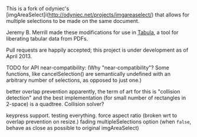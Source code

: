 This is a fork of odyniec's [imgAreaSelect]i(http://odyniec.net/projects/imgareaselect/) that allows for multiple selections to be made on the same document.

Jeremy B. Merrill made these modifications for use in [Tabula](http://github.com/jazzido/tabula), a tool for liberating tabular data from PDFs.

Pull requests are happily accepted; this project is under development as of April 2013.

TODO for API near-compatibility:
(Why "near-compatibility"? Some functions, like cancelSelection() are semantically undefined with an arbitrary number of selections, as opposed to just one.)

better overlap prevention
  apparently, the term of art for this is "collision detection" and the best implementation (for small number of rectangles in 2-space) is a quadtree. Collision solver?
  
keypress support.
testing everything.
force aspect ratio (broken wrt to overlap prevention on resize.)
fading
multipleSelections option (when `false`, behave as close as possible to original imgAreaSelect)